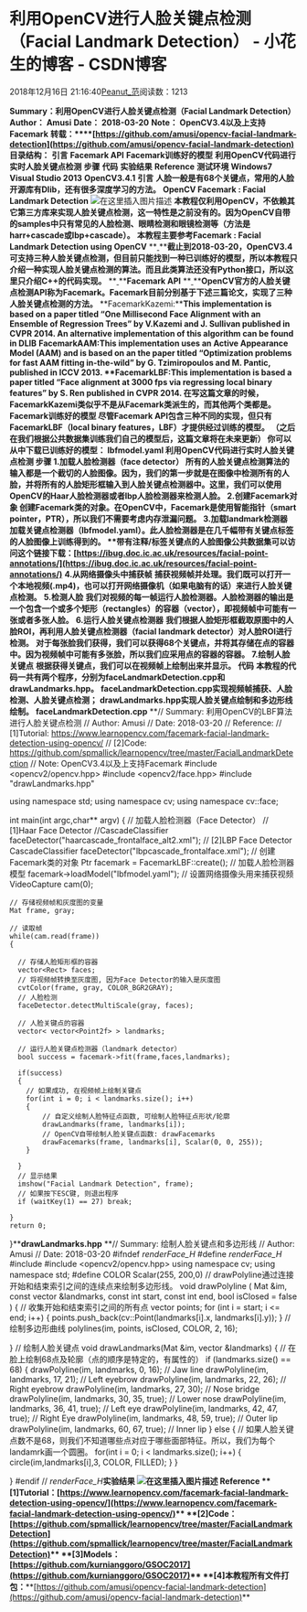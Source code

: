 
# 利用OpenCV进行人脸关键点检测（Facial Landmark Detection） - 小花生的博客 - CSDN博客


2018年12月16日 21:16:40[Peanut_范](https://me.csdn.net/u013841196)阅读数：1213


**Summary：利用OpenCV进行人脸关键点检测（Facial Landmark Detection）**
**Author：	   Amusi**
**Date：        2018-03-20**
**Note：        OpenCV3.4以及上支持Facemark**
**转载：****[https://github.com/amusi/opencv-facial-landmark-detection](https://github.com/amusi/opencv-facial-landmark-detection)**
**目录结构：**
**引言**
**Facemark API**
**Facemark训练好的模型**
**利用OpenCV代码进行实时人脸关键点检测**
**步骤**
**代码**
**实验结果**
**Reference**
**测试环境**
**Windows7**
**Visual Studio 2013**
**OpenCV3.4.1**
**引言**
**人脸一般是有68个关键点，常用的人脸开源库有Dlib，还有很多深度学习的方法。**
**OpenCV Facemark : Facial Landmark Detection**
![在这里插入图片描述](https://img-blog.csdnimg.cn/20181216211013384.jpg?x-oss-process=image/watermark,type_ZmFuZ3poZW5naGVpdGk,shadow_10,text_aHR0cHM6Ly9ibG9nLmNzZG4ubmV0L3UwMTM4NDExOTY=,size_16,color_FFFFFF,t_70)
**本教程仅利用OpenCV，不依赖其它第三方库来实现人脸关键点检测，这一特性是之前没有的。因为OpenCV自带的samples中只有常见的人脸检测、眼睛检测和眼镜检测等（方法是harr+cascade或lbp+cascade）。**
**[
](https://img-blog.csdnimg.cn/20181216211013384.jpg?x-oss-process=image/watermark,type_ZmFuZ3poZW5naGVpdGk,shadow_10,text_aHR0cHM6Ly9ibG9nLmNzZG4ubmV0L3UwMTM4NDExOTY=,size_16,color_FFFFFF,t_70)****本教程主要参考****Facemark : Facial Landmark Detection using OpenCV**
**[
](https://img-blog.csdnimg.cn/20181216211013384.jpg?x-oss-process=image/watermark,type_ZmFuZ3poZW5naGVpdGk,shadow_10,text_aHR0cHM6Ly9ibG9nLmNzZG4ubmV0L3UwMTM4NDExOTY=,size_16,color_FFFFFF,t_70)****截止到2018-03-20，OpenCV3.4可支持三种人脸关键点检测，但目前只能找到一种已训练好的模型，所以本教程只介绍一种实现人脸关键点检测的算法。而且此类算法还没有Python接口，所以这里只介绍C++的代码实现。**
**[
](https://img-blog.csdnimg.cn/20181216211013384.jpg?x-oss-process=image/watermark,type_ZmFuZ3poZW5naGVpdGk,shadow_10,text_aHR0cHM6Ly9ibG9nLmNzZG4ubmV0L3UwMTM4NDExOTY=,size_16,color_FFFFFF,t_70)****Facemark API**
**[
](https://img-blog.csdnimg.cn/20181216211013384.jpg?x-oss-process=image/watermark,type_ZmFuZ3poZW5naGVpdGk,shadow_10,text_aHR0cHM6Ly9ibG9nLmNzZG4ubmV0L3UwMTM4NDExOTY=,size_16,color_FFFFFF,t_70)****OpenCV官方的人脸关键点检测API称为Facemark。Facemark目前分别基于下述三篇论文，实现了三种人脸关键点检测的方法。**
**FacemarkKazemi:****This implementation is based on a paper titled “****One Millisecond Face Alignment with an Ensemble of Regression Trees****” by V.Kazemi and J. Sullivan published in CVPR 2014. An alternative implementation of this algorithm can be found in DLIB**
**FacemarkAAM:****This implementation uses an Active Appearance Model (AAM) and is based on an the paper titled “****Optimization problems for fast AAM fitting in-the-wild****” by G. Tzimiropoulos and M. Pantic, published in ICCV 2013.**
**FacemarkLBF:****This implementation is based a paper titled “****Face alignment at 3000 fps via regressing local binary features****” by S. Ren published in CVPR 2014.**
**在写这篇文章的时候，FacemarkKazemi类似乎不是从Facemark类派生的，而其他两个类都是。**
**Facemark训练好的模型**
**尽管Facemark API包含三种不同的实现，但只有FacemarkLBF（local binary features，LBF）才提供经过训练的模型。 （之后在我们根据公共数据集训练我们自己的模型后，这篇文章将在未来更新）**
**你可以从中下载已训练好的模型：**
**lbfmodel.yaml**
**利用OpenCV代码进行实时人脸关键点检测**
**步骤**
**1.加载人脸检测器（face detector）**
**所有的人脸关键点检测算法的输入都是一个截切的人脸图像。因为，我们的第一步就是在图像中检测所有的人脸，并将所有的人脸矩形框输入到人脸关键点检测器中。这里，我们可以使用OpenCV的Haar人脸检测器或者lbp人脸检测器来检测人脸。**
**2.创建Facemark对象**
**创建Facemark类的对象。在OpenCV中，Facemark是使用智能指针（smart pointer，PTR），所以我们不需要考虑内存泄漏问题。**
**3.加载landmark检测器**
**加载关键点检测器（lbfmodel.yaml）。此人脸检测器是在几千幅带有关键点标签的人脸图像上训练得到的。**
**带有注释/标签关键点的人脸图像公共数据集可以访问这个链接下载：****[https://ibug.doc.ic.ac.uk/resources/facial-point-annotations/](https://ibug.doc.ic.ac.uk/resources/facial-point-annotations/)**
**4.从网络摄像头中捕获帧**
**捕获视频帧并处理。我们既可以打开一个本地视频(.mp4)，也可以打开网络摄像机（如果电脑有的话）来进行人脸关键点检测。**
**5.检测人脸**
**我们对视频的每一帧运行人脸检测器。人脸检测器的输出是一个包含一个或多个矩形（rectangles）的容器（vector），即视频帧中可能有一张或者多张人脸。**
**6.运行人脸关键点检测器**
**我们根据人脸矩形框截取原图中的人脸ROI，再利用人脸关键点检测器（facial landmark detector）对人脸ROI进行检测。**
**对于每张脸我们获得，我们可以获得68个关键点，并将其存储在点的容器中。因为视频帧中可能有多张脸，所以我们应采用点的容器的容器。**
**7.绘制人脸关键点**
**根据获得关键点，我们可以在视频帧上绘制出来并显示。**
**代码**
**本教程的代码一共有两个程序，分别为faceLandmarkDetection.cpp和drawLandmarks.hpp。**
**faceLandmarkDetection.cpp实现视频帧捕获、人脸检测、人脸关键点检测；**
**drawLandmarks.hpp实现人脸关键点绘制和多边形线绘制。**
**faceLandmarkDetection.cpp**
**// Summary: 利用OpenCV的LBF算法进行人脸关键点检测
// Author:  Amusi
// Date:    2018-03-20
// Reference:
//		[1]Tutorial: https://www.learnopencv.com/facemark-facial-landmark-detection-using-opencv/
//		[2]Code: https://github.com/spmallick/learnopencv/tree/master/FacialLandmarkDetection
// Note: OpenCV3.4以及上支持Facemark
\#include <opencv2/opencv.hpp>
\#include <opencv2/face.hpp>
\#include "drawLandmarks.hpp"

using namespace std;
using namespace cv;
using namespace cv::face;

int main(int argc,char** argv)
{
    // 加载人脸检测器（Face Detector）
	// [1]Haar Face Detector
    //CascadeClassifier faceDetector("haarcascade_frontalface_alt2.xml");
	// [2]LBP Face Detector
	CascadeClassifier faceDetector("lbpcascade_frontalface.xml");
    // 创建Facemark类的对象
    Ptr<Facemark> facemark = FacemarkLBF::create();
    // 加载人脸检测器模型
    facemark->loadModel("lbfmodel.yaml");
    // 设置网络摄像头用来捕获视频
    VideoCapture cam(0);
    
    // 存储视频帧和灰度图的变量
    Mat frame, gray;
    
    // 读取帧
    while(cam.read(frame))
    {
      
      // 存储人脸矩形框的容器
      vector<Rect> faces;
	  // 将视频帧转换至灰度图, 因为Face Detector的输入是灰度图
      cvtColor(frame, gray, COLOR_BGR2GRAY);
      // 人脸检测
      faceDetector.detectMultiScale(gray, faces);
      
	  // 人脸关键点的容器
      vector< vector<Point2f> > landmarks;
      
	  // 运行人脸关键点检测器（landmark detector）
      bool success = facemark->fit(frame,faces,landmarks);
      
      if(success)
      {
        // 如果成功, 在视频帧上绘制关键点
        for(int i = 0; i < landmarks.size(); i++)
        {
			// 自定义绘制人脸特征点函数, 可绘制人脸特征点形状/轮廓
			drawLandmarks(frame, landmarks[i]);
			// OpenCV自带绘制人脸关键点函数: drawFacemarks
			drawFacemarks(frame, landmarks[i], Scalar(0, 0, 255));
        }
	
      }
      // 显示结果
      imshow("Facial Landmark Detection", frame);
      // 如果按下ESC键, 则退出程序
      if (waitKey(1) == 27) break;
      
    }
    return 0;
}****drawLandmarks.hpp**
**// Summary: 绘制人脸关键点和多边形线
// Author:  Amusi
// Date:    2018-03-20
\#ifndef _renderFace_H_
\#define _renderFace_H_
\#include <iostream>
\#include <opencv2/opencv.hpp>
using namespace cv; 
using namespace std; 
\#define COLOR Scalar(255, 200,0)
// drawPolyline通过连接开始和结束索引之间的连续点来绘制多边形线。
void drawPolyline
(
  Mat &im,
  const vector<Point2f> &landmarks,
  const int start,
  const int end,
  bool isClosed = false
)
{
    // 收集开始和结束索引之间的所有点
    vector <Point> points;
    for (int i = start; i <= end; i++)
    {
        points.push_back(cv::Point(landmarks[i].x, landmarks[i].y));
    }
    // 绘制多边形曲线
    polylines(im, points, isClosed, COLOR, 2, 16);
    
}
// 绘制人脸关键点
void drawLandmarks(Mat &im, vector<Point2f> &landmarks)
{
    // 在脸上绘制68点及轮廓（点的顺序是特定的，有属性的）
    if (landmarks.size() == 68)
    {
      drawPolyline(im, landmarks, 0, 16);           // Jaw line
      drawPolyline(im, landmarks, 17, 21);          // Left eyebrow
      drawPolyline(im, landmarks, 22, 26);          // Right eyebrow
      drawPolyline(im, landmarks, 27, 30);          // Nose bridge
      drawPolyline(im, landmarks, 30, 35, true);    // Lower nose
      drawPolyline(im, landmarks, 36, 41, true);    // Left eye
      drawPolyline(im, landmarks, 42, 47, true);    // Right Eye
      drawPolyline(im, landmarks, 48, 59, true);    // Outer lip
      drawPolyline(im, landmarks, 60, 67, true);    // Inner lip
    }
    else 
    { 
		// 如果人脸关键点数不是68，则我们不知道哪些点对应于哪些面部特征。所以，我们为每个landamrk画一个圆圈。
		for(int i = 0; i < landmarks.size(); i++)
		{
			circle(im,landmarks[i],3, COLOR, FILLED);
		}
    }
    
}
\#endif // _renderFace_H_****实验结果**
![在这里插入图片描述](https://img-blog.csdnimg.cn/20181216210451938.png?x-oss-process=image/watermark,type_ZmFuZ3poZW5naGVpdGk,shadow_10,text_aHR0cHM6Ly9ibG9nLmNzZG4ubmV0L3UwMTM4NDExOTY=,size_16,color_FFFFFF,t_70)
**Reference**
**[1]Tutorial：****[https://www.learnopencv.com/facemark-facial-landmark-detection-using-opencv/](https://www.learnopencv.com/facemark-facial-landmark-detection-using-opencv/)**
**[2]Code：****[https://github.com/spmallick/learnopencv/tree/master/FacialLandmarkDetection](https://github.com/spmallick/learnopencv/tree/master/FacialLandmarkDetection)**
**[3]Models：****[https://github.com/kurnianggoro/GSOC2017](https://github.com/kurnianggoro/GSOC2017)**
**[4]本教程所有文件打包：****[https://github.com/amusi/opencv-facial-landmark-detection](https://github.com/amusi/opencv-facial-landmark-detection)**

